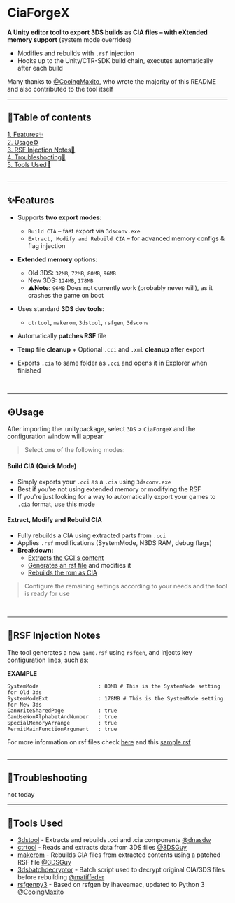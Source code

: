 # CiaForgeX

**A Unity editor tool to export 3DS builds as CIA files – with eXtended memory support** (system mode overrides)

- Modifies and rebuilds with `.rsf` injection
- Hooks up to the Unity/CTR-SDK build chain, executes automatically after each build

Many thanks to [@CooingMaxito](https://www.github.com/CooingMaxito), who wrote the majority of this README and also contributed to the tool itself

---

## 📖Table of contents

[1. Features✨](#features)<br>
[2. Usage⚙️](#usage)<br>
[3. RSF Injection Notes💉](#rsf-injection-notes)<br>
[4. Troubleshooting🚩](#troubleshooting)<br>
[5. Tools Used🔧](#tools-used)<br>
<br>

---

## ✨Features

* Supports **two export modes**:

  * `Build CIA` – fast export via `3dsconv.exe`
  * `Extract, Modify and Rebuild CIA` – for advanced memory configs & flag injection
* **Extended memory** options:

  * Old 3DS: `32MB`, `72MB`, `80MB`, `96MB`
  * New 3DS: `124MB`, `178MB`
  * ⚠️**Note:** `96MB` Does not currently work (probably never will), as it crashes the game on boot
* Uses standard **3DS dev tools**:

  * `ctrtool`, `makerom`, `3dstool`, `rsfgen`, `3dsconv`
* Automatically **patches RSF** file
* **Temp** file **cleanup** + Optional `.cci` and `.xml` **cleanup** after export
* Exports `.cia` to same folder as `.cci` and opens it in Explorer when finished
<br>

---

## ⚙️Usage
After importing the .unitypackage, select `3DS` > `CiaForgeX` and the configuration window will appear
> Select one of the following modes:

#### Build CIA (Quick Mode)

* Simply exports your `.cci` as a `.cia` using `3dsconv.exe`
* Best if you're not using extended memory or modifying the RSF
* If you're just looking for a way to automatically export your games to `.cia`  format, use this mode

#### Extract, Modify and Rebuild CIA

* Fully rebuilds a CIA using extracted parts from `.cci`
* Applies `.rsf` modifications (SystemMode, N3DS RAM, debug flags)
* **Breakdown:**
	* [Extracts the CCI's content](https://github.com/ihaveamac/3DS-rom-tools/wiki/Extract-a-game-or-application-in-.3ds-or-.cci-format#method-1-decrypted-or-zero-key-encrypted-cci-with-ctrtool)
	* [Generates an rsf file](https://github.com/CooingMaxito/rsfgen-python3?tab=readme-ov-file#usage) and modifies it
	* [Rebuilds the rom as CIA](https://github.com/ihaveamac/3DS-rom-tools/wiki/Rebuilding-a-game-or-application-in-.cia-format-using-RSF-files#rebuilding-based-on-a-cci-3dscci-using-rsf)
	

> Configure the remaining settings according to your needs and the tool is ready for use

<br>

---

## 💉RSF Injection Notes

The tool generates a new `game.rsf` using `rsfgen`, and injects key configuration lines, such as:

**EXAMPLE**
```rsf
SystemMode                   : 80MB # This is the SystemMode setting for Old 3ds
SystemModeExt                : 178MB # This is the SystemMode setting for New 3ds
CanWriteSharedPage           : true
CanUseNonAlphabetAndNumber   : true
SpecialMemoryArrange         : true
PermitMainFunctionArgument   : true
```
For more information on rsf files check [here](https://github.com/3DSGuy/Project_CTR/blob/master/makerom/README.md#creating-rsf-files) and this [sample rsf](https://gist.github.com/jakcron/9f9f02ffd94d98a72632)
<br>
<br>

---

## 🚩Troubleshooting

not today
<br>

---

## 🔧Tools Used

* [3dstool](https://github.com/dnasdw/3dstool) - Extracts and rebuilds .cci and .cia components [@dnasdw](https://github.com/dnasdw)
* [ctrtool](https://github.com/3DSGuy/Project_CTR) - Reads and extracts data from 3DS files [@3DSGuy](https://github.com/3DSGuy)
* [makerom](https://github.com/3DSGuy/Project_CTR) - Rebuilds CIA files from extracted contents using a patched RSF file [@3DSGuy](https://github.com/3DSGuy)
* [3dsbatchdecryptor](https://gbatemp.net/threads/batch-cia-3ds-decryptor-a-simple-batch-file-to-decrypt-cia-3ds.512385/) - Batch script used to decrypt original CIA/3DS files before rebuilding [@matiffeder](https://github.com/matiffeder)
* [rsfgenpy3](https://github.com/CooingMaxito/rsfgen-python3) - Based on rsfgen by ihaveamac, updated to Python 3 [@CooingMaxito](https://github.com/CooingMaxito)
